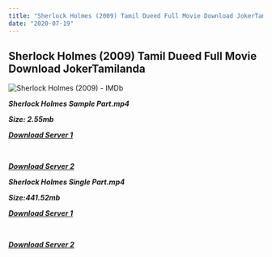 ```yaml
---
title: "Sherlock Holmes (2009) Tamil Dueed Full Movie Download JokerTamilanda"
date: "2020-07-19"
---
```


## Sherlock Holmes (2009) Tamil Dueed Full Movie Download JokerTamilanda

![Sherlock Holmes (2009) - IMDb](https://m.media-amazon.com/images/M/MV5BMTg0NjEwNjUxM15BMl5BanBnXkFtZTcwMzk0MjQ5Mg@@._V1_.jpg)

**_Sherlock Holmes Sample Part.mp4_**

**_Size: 2.55mb_**

**_[Download Server 1](http://d7.tamildubmovie.co/files/Tamil{a3b04ca4513862e5e6faa05865f310bf9da13080b46bbc045b167bb82cb0d9ff}20Dubbed{a3b04ca4513862e5e6faa05865f310bf9da13080b46bbc045b167bb82cb0d9ff}20Movies/Sherlock{a3b04ca4513862e5e6faa05865f310bf9da13080b46bbc045b167bb82cb0d9ff}20Holmes{a3b04ca4513862e5e6faa05865f310bf9da13080b46bbc045b167bb82cb0d9ff}20(2009)/Sherlock{a3b04ca4513862e5e6faa05865f310bf9da13080b46bbc045b167bb82cb0d9ff}20Holmes{a3b04ca4513862e5e6faa05865f310bf9da13080b46bbc045b167bb82cb0d9ff}20(2009){a3b04ca4513862e5e6faa05865f310bf9da13080b46bbc045b167bb82cb0d9ff}20BDRip/Sherlock{a3b04ca4513862e5e6faa05865f310bf9da13080b46bbc045b167bb82cb0d9ff}20Holmes{a3b04ca4513862e5e6faa05865f310bf9da13080b46bbc045b167bb82cb0d9ff}20(2009){a3b04ca4513862e5e6faa05865f310bf9da13080b46bbc045b167bb82cb0d9ff}20BDRip{a3b04ca4513862e5e6faa05865f310bf9da13080b46bbc045b167bb82cb0d9ff}20(640x360)/Sherlock{a3b04ca4513862e5e6faa05865f310bf9da13080b46bbc045b167bb82cb0d9ff}20Holmes{a3b04ca4513862e5e6faa05865f310bf9da13080b46bbc045b167bb82cb0d9ff}20(2009){a3b04ca4513862e5e6faa05865f310bf9da13080b46bbc045b167bb82cb0d9ff}20BDRip{a3b04ca4513862e5e6faa05865f310bf9da13080b46bbc045b167bb82cb0d9ff}20Sample.mp4)_**

**_[  
](http://d7.tamildubmovie.co/files/Tamil{a3b04ca4513862e5e6faa05865f310bf9da13080b46bbc045b167bb82cb0d9ff}20Dubbed{a3b04ca4513862e5e6faa05865f310bf9da13080b46bbc045b167bb82cb0d9ff}20Movies/Sherlock{a3b04ca4513862e5e6faa05865f310bf9da13080b46bbc045b167bb82cb0d9ff}20Holmes{a3b04ca4513862e5e6faa05865f310bf9da13080b46bbc045b167bb82cb0d9ff}20(2009)/Sherlock{a3b04ca4513862e5e6faa05865f310bf9da13080b46bbc045b167bb82cb0d9ff}20Holmes{a3b04ca4513862e5e6faa05865f310bf9da13080b46bbc045b167bb82cb0d9ff}20(2009){a3b04ca4513862e5e6faa05865f310bf9da13080b46bbc045b167bb82cb0d9ff}20BDRip/Sherlock{a3b04ca4513862e5e6faa05865f310bf9da13080b46bbc045b167bb82cb0d9ff}20Holmes{a3b04ca4513862e5e6faa05865f310bf9da13080b46bbc045b167bb82cb0d9ff}20(2009){a3b04ca4513862e5e6faa05865f310bf9da13080b46bbc045b167bb82cb0d9ff}20BDRip{a3b04ca4513862e5e6faa05865f310bf9da13080b46bbc045b167bb82cb0d9ff}20(640x360)/Sherlock{a3b04ca4513862e5e6faa05865f310bf9da13080b46bbc045b167bb82cb0d9ff}20Holmes{a3b04ca4513862e5e6faa05865f310bf9da13080b46bbc045b167bb82cb0d9ff}20(2009){a3b04ca4513862e5e6faa05865f310bf9da13080b46bbc045b167bb82cb0d9ff}20BDRip{a3b04ca4513862e5e6faa05865f310bf9da13080b46bbc045b167bb82cb0d9ff}20Sample.mp4)_**

**_[Download Server 2](http://d7.tamildubmovie.co/files/Tamil{a3b04ca4513862e5e6faa05865f310bf9da13080b46bbc045b167bb82cb0d9ff}20Dubbed{a3b04ca4513862e5e6faa05865f310bf9da13080b46bbc045b167bb82cb0d9ff}20Movies/Sherlock{a3b04ca4513862e5e6faa05865f310bf9da13080b46bbc045b167bb82cb0d9ff}20Holmes{a3b04ca4513862e5e6faa05865f310bf9da13080b46bbc045b167bb82cb0d9ff}20(2009)/Sherlock{a3b04ca4513862e5e6faa05865f310bf9da13080b46bbc045b167bb82cb0d9ff}20Holmes{a3b04ca4513862e5e6faa05865f310bf9da13080b46bbc045b167bb82cb0d9ff}20(2009){a3b04ca4513862e5e6faa05865f310bf9da13080b46bbc045b167bb82cb0d9ff}20BDRip/Sherlock{a3b04ca4513862e5e6faa05865f310bf9da13080b46bbc045b167bb82cb0d9ff}20Holmes{a3b04ca4513862e5e6faa05865f310bf9da13080b46bbc045b167bb82cb0d9ff}20(2009){a3b04ca4513862e5e6faa05865f310bf9da13080b46bbc045b167bb82cb0d9ff}20BDRip{a3b04ca4513862e5e6faa05865f310bf9da13080b46bbc045b167bb82cb0d9ff}20(640x360)/Sherlock{a3b04ca4513862e5e6faa05865f310bf9da13080b46bbc045b167bb82cb0d9ff}20Holmes{a3b04ca4513862e5e6faa05865f310bf9da13080b46bbc045b167bb82cb0d9ff}20(2009){a3b04ca4513862e5e6faa05865f310bf9da13080b46bbc045b167bb82cb0d9ff}20BDRip{a3b04ca4513862e5e6faa05865f310bf9da13080b46bbc045b167bb82cb0d9ff}20Sample.mp4)_**

**_Sherlock Holmes Single Part.mp4_**

**_Size:441.52mb_**

**_[Download Server 1](http://d7.tamildubmovie.co/files/Tamil{a3b04ca4513862e5e6faa05865f310bf9da13080b46bbc045b167bb82cb0d9ff}20Dubbed{a3b04ca4513862e5e6faa05865f310bf9da13080b46bbc045b167bb82cb0d9ff}20Movies/Sherlock{a3b04ca4513862e5e6faa05865f310bf9da13080b46bbc045b167bb82cb0d9ff}20Holmes{a3b04ca4513862e5e6faa05865f310bf9da13080b46bbc045b167bb82cb0d9ff}20(2009)/Sherlock{a3b04ca4513862e5e6faa05865f310bf9da13080b46bbc045b167bb82cb0d9ff}20Holmes{a3b04ca4513862e5e6faa05865f310bf9da13080b46bbc045b167bb82cb0d9ff}20(2009){a3b04ca4513862e5e6faa05865f310bf9da13080b46bbc045b167bb82cb0d9ff}20BDRip/Sherlock{a3b04ca4513862e5e6faa05865f310bf9da13080b46bbc045b167bb82cb0d9ff}20Holmes{a3b04ca4513862e5e6faa05865f310bf9da13080b46bbc045b167bb82cb0d9ff}20(2009){a3b04ca4513862e5e6faa05865f310bf9da13080b46bbc045b167bb82cb0d9ff}20BDRip{a3b04ca4513862e5e6faa05865f310bf9da13080b46bbc045b167bb82cb0d9ff}20(640x360)/Sherlock{a3b04ca4513862e5e6faa05865f310bf9da13080b46bbc045b167bb82cb0d9ff}20Holmes{a3b04ca4513862e5e6faa05865f310bf9da13080b46bbc045b167bb82cb0d9ff}20(2009){a3b04ca4513862e5e6faa05865f310bf9da13080b46bbc045b167bb82cb0d9ff}20BDRip{a3b04ca4513862e5e6faa05865f310bf9da13080b46bbc045b167bb82cb0d9ff}20HD.mp4)_**

**_[  
](http://d7.tamildubmovie.co/files/Tamil{a3b04ca4513862e5e6faa05865f310bf9da13080b46bbc045b167bb82cb0d9ff}20Dubbed{a3b04ca4513862e5e6faa05865f310bf9da13080b46bbc045b167bb82cb0d9ff}20Movies/Sherlock{a3b04ca4513862e5e6faa05865f310bf9da13080b46bbc045b167bb82cb0d9ff}20Holmes{a3b04ca4513862e5e6faa05865f310bf9da13080b46bbc045b167bb82cb0d9ff}20(2009)/Sherlock{a3b04ca4513862e5e6faa05865f310bf9da13080b46bbc045b167bb82cb0d9ff}20Holmes{a3b04ca4513862e5e6faa05865f310bf9da13080b46bbc045b167bb82cb0d9ff}20(2009){a3b04ca4513862e5e6faa05865f310bf9da13080b46bbc045b167bb82cb0d9ff}20BDRip/Sherlock{a3b04ca4513862e5e6faa05865f310bf9da13080b46bbc045b167bb82cb0d9ff}20Holmes{a3b04ca4513862e5e6faa05865f310bf9da13080b46bbc045b167bb82cb0d9ff}20(2009){a3b04ca4513862e5e6faa05865f310bf9da13080b46bbc045b167bb82cb0d9ff}20BDRip{a3b04ca4513862e5e6faa05865f310bf9da13080b46bbc045b167bb82cb0d9ff}20(640x360)/Sherlock{a3b04ca4513862e5e6faa05865f310bf9da13080b46bbc045b167bb82cb0d9ff}20Holmes{a3b04ca4513862e5e6faa05865f310bf9da13080b46bbc045b167bb82cb0d9ff}20(2009){a3b04ca4513862e5e6faa05865f310bf9da13080b46bbc045b167bb82cb0d9ff}20BDRip{a3b04ca4513862e5e6faa05865f310bf9da13080b46bbc045b167bb82cb0d9ff}20HD.mp4)_**

**_[Download Server 2](http://d7.tamildubmovie.co/files/Tamil{a3b04ca4513862e5e6faa05865f310bf9da13080b46bbc045b167bb82cb0d9ff}20Dubbed{a3b04ca4513862e5e6faa05865f310bf9da13080b46bbc045b167bb82cb0d9ff}20Movies/Sherlock{a3b04ca4513862e5e6faa05865f310bf9da13080b46bbc045b167bb82cb0d9ff}20Holmes{a3b04ca4513862e5e6faa05865f310bf9da13080b46bbc045b167bb82cb0d9ff}20(2009)/Sherlock{a3b04ca4513862e5e6faa05865f310bf9da13080b46bbc045b167bb82cb0d9ff}20Holmes{a3b04ca4513862e5e6faa05865f310bf9da13080b46bbc045b167bb82cb0d9ff}20(2009){a3b04ca4513862e5e6faa05865f310bf9da13080b46bbc045b167bb82cb0d9ff}20BDRip/Sherlock{a3b04ca4513862e5e6faa05865f310bf9da13080b46bbc045b167bb82cb0d9ff}20Holmes{a3b04ca4513862e5e6faa05865f310bf9da13080b46bbc045b167bb82cb0d9ff}20(2009){a3b04ca4513862e5e6faa05865f310bf9da13080b46bbc045b167bb82cb0d9ff}20BDRip{a3b04ca4513862e5e6faa05865f310bf9da13080b46bbc045b167bb82cb0d9ff}20(640x360)/Sherlock{a3b04ca4513862e5e6faa05865f310bf9da13080b46bbc045b167bb82cb0d9ff}20Holmes{a3b04ca4513862e5e6faa05865f310bf9da13080b46bbc045b167bb82cb0d9ff}20(2009){a3b04ca4513862e5e6faa05865f310bf9da13080b46bbc045b167bb82cb0d9ff}20BDRip{a3b04ca4513862e5e6faa05865f310bf9da13080b46bbc045b167bb82cb0d9ff}20HD.mp4)_**
